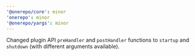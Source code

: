 ```yaml
---
'@onerepo/core': minor
'onerepo': minor
'@onerepo/yargs': minor
---
```


Changed plugin API `preHandler` and `postHandler` functions to `startup` and `shutdown` (with different arguments available).
